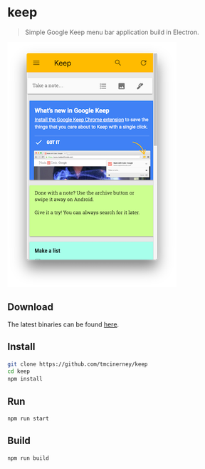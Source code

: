 # keep
> Simple Google Keep menu bar application build in Electron.

<img alt="Keep" src="screenshot.png" style="width: 380px;" />

## Download
The latest binaries can be found [here](https://github.com/tmcinerney/keep/releases).

## Install
```sh
git clone https://github.com/tmcinerney/keep
cd keep
npm install
```

## Run
```sh
npm run start
```

## Build
```sh
npm run build
```
